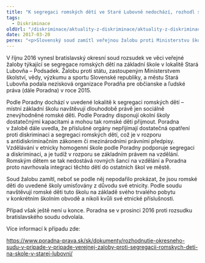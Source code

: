 ```yaml
---
title: "K segregaci romských dětí ve Staré Lubovně nedochází, rozhodl soud"
tags:
  - Diskriminace
oldUrl: "/diskriminace/aktuality-z-diskriminace/aktuality-z-diskriminace-2017/k-segregaci-romskych-deti-ve-stare-lubovne-nedochazi-rozhodl-soud/"
date: 2017-03-20
perex: "<p>Slovenský soud zamítl veřejnou žalobu proti Ministerstvu školství Slovenské republiky a městu Stará Lubovňa kvůli segregaci romských dětí na místní základní škole. Podle soudu k segregaci nedochází, protože děti chodí na uvedenou školu z důvodu příslušnosti ke školskému obvodu, nikoli kvůli svému etnickému původu.</p>"
---
```


<!-- imported from the old website -->

<p>V říjnu 2016 vynesl bratislavský okresní soud rozsudek ve věci veřejné žaloby týkající se segregace romských dětí na základní škole v lokalitě Stará Lubovňa – Podsadek. Žalobu proti státu, zastoupeným Ministerstvem školství, vědy, výzkumu a sportu Slovenské republiky, a městu Stará Lubovňa podala nezisková organizace Poradňa pre občianske a ľudské práva (dále Poradna) v roce 2015. </p> <p>Podle Poradny dochází v uvedené lokalitě k segregaci romských dětí – místní základní školu navštěvují dlouhodobě právě jen sociálně znevýhodněné romské děti. Podle Poradny disponují okolní školy dostatečnými kapacitami a mohou tak romské děti přijmout. Poradna v žalobě dále uvedla, že příslušné orgány nepřijímají dostatečná opatření proti diskriminaci a segregaci romských dětí, což je v rozporu s antidiskriminačním zákonem či mezinárodními právními předpisy. Vzdělávání v etnicky homogenní škole podle Poradny podporuje segregaci a diskriminaci, a je tudíž v rozporu se základním právem na vzdělání. Romským dětem se tak nedostává rovných šancí na vzdělání a Poradna proto navrhovala integraci těchto dětí do ostatních škol ve městě. </p> <p>Soud žalobu zamítl, neboť se podle něj nepodařilo prokázat, že jsou romské děti do uvedené školy umisťovány z důvodu své etnicity. Podle soudu navštěvují romské děti tuto školu na základě svého trvalého pobytu v konkrétním školním obvodě a nikoli kvůli své etnické příslušnosti.</p> <p>Případ však ještě není u konce. Poradna se v prosinci 2016 proti rozsudku bratislavského soudu odvolala.</p> <p>Více informací k případu zde:</p> <a href="https://www.poradna-prava.sk/sk/dokumenty/rozhodnutie-okresneho-sudu-v-pripade-v-pripade-verejnej-zaloby-proti-segregacii-romskych-deti-na-skole-v-starej-lubovni/" target="_blank">https://www.poradna-prava.sk/sk/dokumenty/rozhodnutie-okresneho-sudu-v-pripade-v-pripade-verejnej-zaloby-proti-segregacii-romskych-deti-na-skole-v-starej-lubovni/</a>
